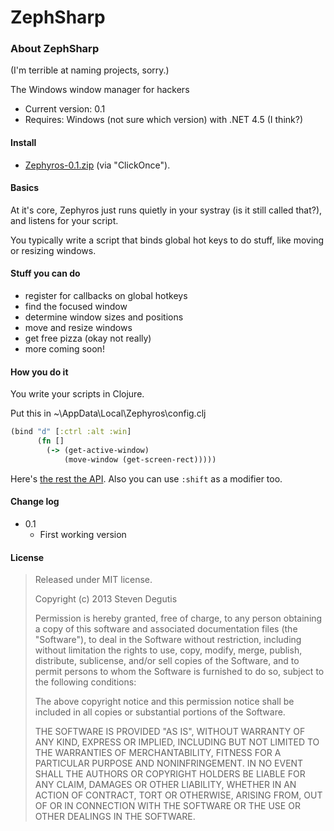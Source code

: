 # ZephSharp

### About ZephSharp

(I'm terrible at naming projects, sorry.)

The Windows window manager for hackers

* Current version: 0.1
* Requires: Windows (not sure which version) with .NET 4.5 (I think?)

#### Install

- [Zephyros-0.1.zip](https://github.com/sdegutis/ZephSharp/blob/master/Builds/Zephyros-0.1.zip?raw=true) (via "ClickOnce").

#### Basics

At it's core, Zephyros just runs quietly in your systray (is it still called that?), and listens for your script.

You typically write a script that binds global hot keys to do stuff, like moving or resizing windows.

#### Stuff you can do

- register for callbacks on global hotkeys
- find the focused window
- determine window sizes and positions
- move and resize windows
- get free pizza (okay not really)
- more coming soon!

#### How you do it

You write your scripts in Clojure.

Put this in ~\AppData\Local\Zephyros\config.clj

```clojure
(bind "d" [:ctrl :alt :win]
      (fn []
        (-> (get-active-window)
            (move-window (get-screen-rect)))))
```

Here's [the rest the API](https://github.com/sdegutis/ZephSharp/blob/master/Zephyros/Setup.clj). Also you can use `:shift` as a modifier too.

#### Change log

- 0.1
    - First working version

#### License

> Released under MIT license.
>
> Copyright (c) 2013 Steven Degutis
>
> Permission is hereby granted, free of charge, to any person obtaining a copy
> of this software and associated documentation files (the "Software"), to deal
> in the Software without restriction, including without limitation the rights
> to use, copy, modify, merge, publish, distribute, sublicense, and/or sell
> copies of the Software, and to permit persons to whom the Software is
> furnished to do so, subject to the following conditions:
>
> The above copyright notice and this permission notice shall be included in
> all copies or substantial portions of the Software.
>
> THE SOFTWARE IS PROVIDED "AS IS", WITHOUT WARRANTY OF ANY KIND, EXPRESS OR
> IMPLIED, INCLUDING BUT NOT LIMITED TO THE WARRANTIES OF MERCHANTABILITY,
> FITNESS FOR A PARTICULAR PURPOSE AND NONINFRINGEMENT. IN NO EVENT SHALL THE
> AUTHORS OR COPYRIGHT HOLDERS BE LIABLE FOR ANY CLAIM, DAMAGES OR OTHER
> LIABILITY, WHETHER IN AN ACTION OF CONTRACT, TORT OR OTHERWISE, ARISING FROM,
> OUT OF OR IN CONNECTION WITH THE SOFTWARE OR THE USE OR OTHER DEALINGS IN
> THE SOFTWARE.
